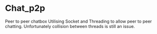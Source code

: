 # Chat_p2p

Peer to peer chatbox
Utilising Socket and Threading to allow peer to peer chatting. 
Unfortunately collision between threads is still an issue.
